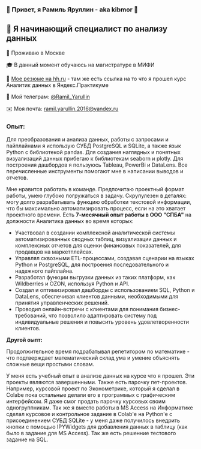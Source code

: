 ### 👋 Привет, я Рамиль Яруллин - aka kibmor 👋

## 🌱 Я начинающий специалист по анализу данных

📍 Проживаю в Москве

🎓 В данный момент обучаюсь на магистратуре в МИФИ

📄 [Мое резюме на hh.ru](https://hh.ru/applicant/resumes/view?resume=9211bdc1ff0bcf4ecf0039ed1f553849324962) - там же есть ссылка на то что я прошел курс Аналитик данных в Яндекс.Практикуме

💬 Мой телеграм: [@Ramil_Yarullin](https://t.me/Ramil_Yarullin)

✉️ Моя почта: ramil.yarullin.2016@yandex.ru
### Опыт:
Для преобразования и анализа данных, работы с запросами и пайплайнами я использую СУБД PostgreSQL и SQLite, а также язык Python с библиотекой pandas. Для создания наглядных и понятных визуализаций данных прибегаю к библиотекам seaborn и plotly. Для построения дашбордов я пользуюсь Tableau, PowerBi и DataLens. Все перечисленные инструменты помогают мне в написании выводов и отчетов.

Мне нравится работать в команде. Предпочитаю проектный формат работы, умею глубоко погружаться в задачу. Скрупулезен в деталях: могу долго разрабатывать функцию обработки текстовой информации, что бы максимально автоматизировать процесс, если на это хватает проектного времени.
Есть **7-месячный опыт работы в ООО "СПБА"** на должности Аналитика данных во время которых:
- Участвовал в создании комплексной аналитической системы автоматизированных сводных таблиц, визуализации данных и комплексных отчетов для оценки финансовых показателей, для продавцов на маркетплейсах.
- Управлял сквозными ETL-процессами, создавая сценарии на языках Python и PostgreSQL, для построения последовательного и надежного пайплайна.
- Разработал функции выгрузки данных из таких платформ, как Wildberries и OZON, используя Python и API.
- Создал и оптимизировал дашборды с использованием SQL, Python и DataLens, обеспечивая клиентов данными, необходимыми для принятия управленческих решений.
- Проводил онлайн-встречи с клиентами для понимания бизнес-требований, что позволило адаптировать систему под индивидуальные решения и повысить уровень удовлетворенности клиентов.

**Другой оыпт:**

Продолжительное время подрабатывал репетитором по математике - что подтверждает математический склад ума и умение объяснять сложные вещи простыми словам.

У меня есть учебный опыт в анализе данных на курсе что я прошел. Эти проекты являются завершенными. Также есть парочку пет-проектов. Например, курсовой проект по Эконометрике, который я сделал в Colabe пока остальные делали его в программых с графическим интерфейсом. Я даже смог продать парочку курсовых своим одногруппникам. Так же я вместо работы в MS Access на Информатике сделал курсовое и контрольное задание в Colab'е на Python'е с присоединением СУБД SQLite - у меня даже получилось внедрить кнопки с помощью IPYWidgets для добавления данных в таблицу (как было в задание для MS Access). Так же есть решенние тестового задание на SQL.

<!--
**Kibmor/Kibmor** is a ✨ _special_ ✨ repository because its `README.md` (this file) appears on your GitHub profile.

Here are some ideas to get you started:

- 🔭 I’m currently working on ...
- 🌱 I’m currently learning ...
- 👯 I’m looking to collaborate on ...
- 🤔 I’m looking for help with ...
- 💬 Ask me about ...
- 📫 How to reach me: ...
- 😄 Pronouns: ...
- ⚡ Fun fact: ...
-->

